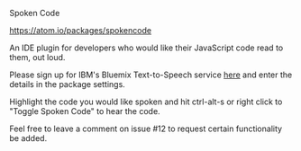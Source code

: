 Spoken Code

https://atom.io/packages/spokencode

An IDE plugin for developers who would like their JavaScript code read to them, out loud.

Please sign up for IBM's Bluemix Text-to-Speech service [here](https://console.ng.bluemix.net/catalog/services/text-to-speech/) and enter the details in the package settings.

Highlight the code you would like spoken and hit ctrl-alt-s or right click to "Toggle Spoken Code" to hear the code.

Feel free to leave a comment on issue #12 to request certain functionality be added.  
